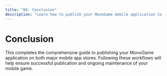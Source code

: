 ```yaml
---
title: "08: Conclusion"
description: "Learn how to publish your MonoGame mobile application to both the iOS App Store and Google Play Store with step-by-step guidance."
---
```


# Conclusion

This completes the comprehensive guide to publishing your MonoGame application on both major mobile app stores. Following these workflows will help ensure successful publication and ongoing maintenance of your mobile game.
